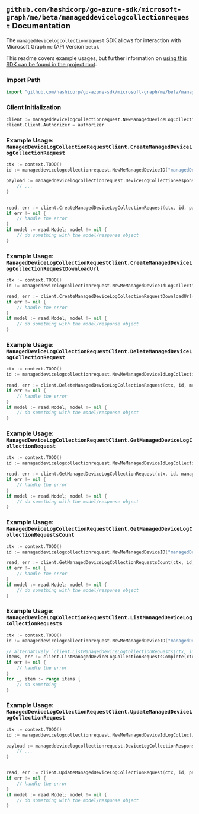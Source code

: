 
## `github.com/hashicorp/go-azure-sdk/microsoft-graph/me/beta/manageddevicelogcollectionrequest` Documentation

The `manageddevicelogcollectionrequest` SDK allows for interaction with Microsoft Graph `me` (API Version `beta`).

This readme covers example usages, but further information on [using this SDK can be found in the project root](https://github.com/hashicorp/go-azure-sdk/tree/main/docs).

### Import Path

```go
import "github.com/hashicorp/go-azure-sdk/microsoft-graph/me/beta/manageddevicelogcollectionrequest"
```


### Client Initialization

```go
client := manageddevicelogcollectionrequest.NewManagedDeviceLogCollectionRequestClientWithBaseURI("https://graph.microsoft.com")
client.Client.Authorizer = authorizer
```


### Example Usage: `ManagedDeviceLogCollectionRequestClient.CreateManagedDeviceLogCollectionRequest`

```go
ctx := context.TODO()
id := manageddevicelogcollectionrequest.NewMeManagedDeviceID("managedDeviceId")

payload := manageddevicelogcollectionrequest.DeviceLogCollectionResponse{
	// ...
}


read, err := client.CreateManagedDeviceLogCollectionRequest(ctx, id, payload, manageddevicelogcollectionrequest.DefaultCreateManagedDeviceLogCollectionRequestOperationOptions())
if err != nil {
	// handle the error
}
if model := read.Model; model != nil {
	// do something with the model/response object
}
```


### Example Usage: `ManagedDeviceLogCollectionRequestClient.CreateManagedDeviceLogCollectionRequestDownloadUrl`

```go
ctx := context.TODO()
id := manageddevicelogcollectionrequest.NewMeManagedDeviceIdLogCollectionRequestID("managedDeviceId", "deviceLogCollectionResponseId")

read, err := client.CreateManagedDeviceLogCollectionRequestDownloadUrl(ctx, id, manageddevicelogcollectionrequest.DefaultCreateManagedDeviceLogCollectionRequestDownloadUrlOperationOptions())
if err != nil {
	// handle the error
}
if model := read.Model; model != nil {
	// do something with the model/response object
}
```


### Example Usage: `ManagedDeviceLogCollectionRequestClient.DeleteManagedDeviceLogCollectionRequest`

```go
ctx := context.TODO()
id := manageddevicelogcollectionrequest.NewMeManagedDeviceIdLogCollectionRequestID("managedDeviceId", "deviceLogCollectionResponseId")

read, err := client.DeleteManagedDeviceLogCollectionRequest(ctx, id, manageddevicelogcollectionrequest.DefaultDeleteManagedDeviceLogCollectionRequestOperationOptions())
if err != nil {
	// handle the error
}
if model := read.Model; model != nil {
	// do something with the model/response object
}
```


### Example Usage: `ManagedDeviceLogCollectionRequestClient.GetManagedDeviceLogCollectionRequest`

```go
ctx := context.TODO()
id := manageddevicelogcollectionrequest.NewMeManagedDeviceIdLogCollectionRequestID("managedDeviceId", "deviceLogCollectionResponseId")

read, err := client.GetManagedDeviceLogCollectionRequest(ctx, id, manageddevicelogcollectionrequest.DefaultGetManagedDeviceLogCollectionRequestOperationOptions())
if err != nil {
	// handle the error
}
if model := read.Model; model != nil {
	// do something with the model/response object
}
```


### Example Usage: `ManagedDeviceLogCollectionRequestClient.GetManagedDeviceLogCollectionRequestsCount`

```go
ctx := context.TODO()
id := manageddevicelogcollectionrequest.NewMeManagedDeviceID("managedDeviceId")

read, err := client.GetManagedDeviceLogCollectionRequestsCount(ctx, id, manageddevicelogcollectionrequest.DefaultGetManagedDeviceLogCollectionRequestsCountOperationOptions())
if err != nil {
	// handle the error
}
if model := read.Model; model != nil {
	// do something with the model/response object
}
```


### Example Usage: `ManagedDeviceLogCollectionRequestClient.ListManagedDeviceLogCollectionRequests`

```go
ctx := context.TODO()
id := manageddevicelogcollectionrequest.NewMeManagedDeviceID("managedDeviceId")

// alternatively `client.ListManagedDeviceLogCollectionRequests(ctx, id, manageddevicelogcollectionrequest.DefaultListManagedDeviceLogCollectionRequestsOperationOptions())` can be used to do batched pagination
items, err := client.ListManagedDeviceLogCollectionRequestsComplete(ctx, id, manageddevicelogcollectionrequest.DefaultListManagedDeviceLogCollectionRequestsOperationOptions())
if err != nil {
	// handle the error
}
for _, item := range items {
	// do something
}
```


### Example Usage: `ManagedDeviceLogCollectionRequestClient.UpdateManagedDeviceLogCollectionRequest`

```go
ctx := context.TODO()
id := manageddevicelogcollectionrequest.NewMeManagedDeviceIdLogCollectionRequestID("managedDeviceId", "deviceLogCollectionResponseId")

payload := manageddevicelogcollectionrequest.DeviceLogCollectionResponse{
	// ...
}


read, err := client.UpdateManagedDeviceLogCollectionRequest(ctx, id, payload, manageddevicelogcollectionrequest.DefaultUpdateManagedDeviceLogCollectionRequestOperationOptions())
if err != nil {
	// handle the error
}
if model := read.Model; model != nil {
	// do something with the model/response object
}
```
